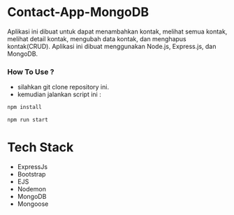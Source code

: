 # Contact-App-MongoDB

Aplikasi ini dibuat untuk dapat menambahkan kontak, melihat semua kontak, melihat detail kontak, mengubah data kontak, dan menghapus kontak(CRUD). Aplikasi ini dibuat menggunakan Node.js, Express.js, dan MongoDB.

### How To Use ?
* silahkan git clone repository ini.
* kemudian jalankan script ini :

```bash
npm install
```

```
npm run start
```

# Tech Stack
* ExpressJs
* Bootstrap
* EJS
* Nodemon
* MongoDB
* Mongoose
